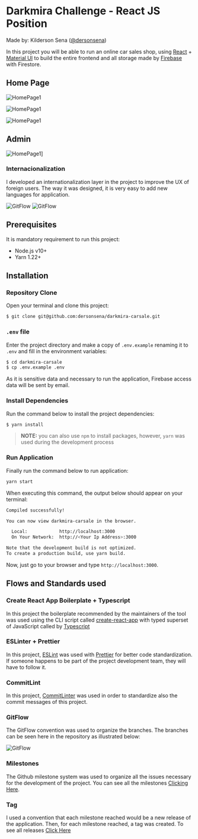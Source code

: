 # Darkmira Challenge - React JS Position

Made by: Kilderson Sena ([@dersonsena](https://github.com/dersonsena))

In this project you will be able to run an online car sales shop, using [React](https://reactjs.org) + [Material UI](https://material-ui.com) to build the entire frontend and all storage made by [Firebase](https://firebase.google.com) with Firestore.

## Home Page

![HomePage1](/docs/screenshot-1.png)

![HomePage1](/docs/screenshot-2.png)

![HomePage1](/docs/screenshot-4.png)

## Admin

![HomePage1](/docs/screenshot-3.png)]

### Internacionalization

I developed an internationalization layer in the project to improve the UX of foreign users. The way it was designed, it is very easy to add new languages for application.

![GitFlow](/docs/screenshot-5.png)
![GitFlow](/docs/screenshot-6.png)

## Prerequisites

It is mandatory requirement to run this project:

- Node.js v10+
- Yarn 1.22+

## Installation

### Repository Clone

Open your terminal and clone this project:

```bash
$ git clone git@github.com:dersonsena/darkmira-carsale.git
```

### `.env` file

Enter the project directory and make a copy of `.env.example` renaming it to` .env` and fill in the environment variables:

```bash
$ cd darkmira-carsale
$ cp .env.example .env
``` 

As it is sensitive data and necessary to run the application, Firebase access data will be sent by email.

### Install Dependencies

Run the command below to install the project dependencies:

```bash
$ yarn install
```

> **NOTE:** you can also use `npm` to install packages, however, `yarn` was used during the development process

### Run Application

Finally run the command below to run application:

```bash
yarn start
```

When executing this command, the output below should appear on your terminal:

```bash
Compiled successfully!

You can now view darkmira-carsale in the browser.

  Local:            http://localhost:3000
  On Your Network:  http://<Your Ip Address>:3000

Note that the development build is not optimized.
To create a production build, use yarn build.
```

Now, just go to your browser and type `http://localhost:3000`.

## Flows and Standards used

### Create React App Boilerplate + Typescript

In this project the boilerplate recommended by the maintainers of the tool was used using the CLI script called [create-react-app](https://facebook.github.io/create-react-app/docs/getting-started) with typed superset of JavaScript called by [Typescript](https://www.typescriptlang.org)

### ESLinter + Prettier

In this project, [ESLint](https://eslint.org) was used with [Prettier](https://prettier.io) for better code standardization. If someone happens to be part of the project development team, they will have to follow it.

### CommitLint

In this project, [CommitLinter](https://commitlint.js.org) was used in order to standardize also the commit messages of this project. 

### GitFlow

The GitFlow convention was used to organize the branches. The branches can be seen here in the repository as illustrated below:

![GitFlow](/docs/branches.png)

### Milestones

The Github milestone system was used to organize all the issues necessary for the development of the project. You can see all the milestones [Clicking Here](https://github.com/dersonsena/darkmira-carsale/milestones?state=closed).

### Tag

I used a convention that each milestone reached would be a new release of the application. Then, for each milestone reached, a tag was created. To see all releases [Click Here](https://github.com/dersonsena/darkmira-carsale/releases)